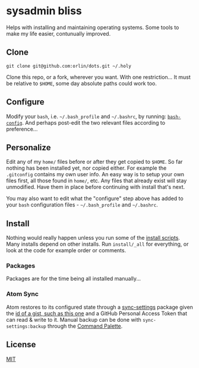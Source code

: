 # sysadmin bliss

Helps with installing and maintaining operating systems.
Some tools to make my life easier, contunually improved.

## Clone

`git clone git@github.com:orlin/dots.git ~/.holy`

Clone this repo, or a fork, wherever you want. With one restriction...
It must be relative to `$HOME`, some day absolute paths could work too.

## Configure

Modify your `bash`, i.e. `~/.bash_profile` and `~/.bashrc`, by running:
[`bash-config`](https://github.com/orlin/dots/blob/master/bash-config).
And perhaps post-edit the two relevant files according to preference...

## Personalize

Edit any of my `home/` files before or after they get copied to `$HOME`.
So far nothing has been installed yet, nor copied either.
For example the `.gitconfig` contains my own user info.
An easy way is to setup your own files first, all those found in `home/`, etc.
Any files that already exist will stay unmodified.
Have them in place before continuing with install that's next.

You may also want to edit what the "configure" step above has
added to your `bash` configuration files - `~/.bash_profile` and `~/.bashrc`.

## Install

Nothing would really happen unless you run some of the
[install scripts](https://github.com/orlin/dots/tree/master/install).
Many installs depend on other installs.
Run `install/_all` for everything, or look at the code
for example order or comments.

### Packages

Packages are for the time being all installed manually...

### Atom Sync

Atom restores to its configured state through a [sync-settings](http://atom.io/packages/sync-settings) package given the [id of a gist, such as this one](https://gist.github.com/orlin/0a47688f152d7ceccb646a23e8245449) and a GitHub Personal Access Token that can read & write to it.
Manual backup can be done with `sync-settings:backup` through the [Command Palette](https://github.com/atom/command-palette).

## License

[MIT](http://orlin.mit-license.org)
